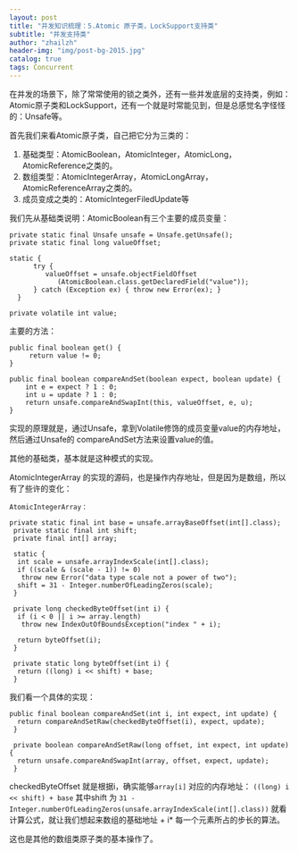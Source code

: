 ```yaml
---
layout: post
title: "并发知识梳理：5.Atomic 原子类，LockSupport支持类"
subtitle: "并发支持类"
author: "zhailzh"  
header-img: "img/post-bg-2015.jpg"  
catalog: true
tags: Concurrent  
---
```


在并发的场景下，除了常常使用的锁之类外，还有一些并发底层的支持类，例如：Atomic原子类和LockSupport，还有一个就是时常能见到，但是总感觉名字怪怪的：Unsafe等。

<!--more-->

首先我们来看Atomic原子类，自己把它分为三类的：
1. 基础类型：AtomicBoolean，AtomicInteger，AtomicLong，AtomicReference之类的。
2. 数组类型：AtomicIntegerArray，AtomicLongArray，AtomicReferenceArray之类的。
3. 成员变成之类的：AtomicIntegerFiledUpdate等 
  
我们先从基础类说明：AtomicBoolean有三个主要的成员变量：
~~~
private static final Unsafe unsafe = Unsafe.getUnsafe();
private static final long valueOffset;

static {
      try {
         valueOffset = unsafe.objectFieldOffset
            (AtomicBoolean.class.getDeclaredField("value"));
      } catch (Exception ex) { throw new Error(ex); }
  }

private volatile int value;

~~~

主要的方法：
~~~
public final boolean get() {
     return value != 0;
}

public final boolean compareAndSet(boolean expect, boolean update) {
    int e = expect ? 1 : 0;
    int u = update ? 1 : 0;
    return unsafe.compareAndSwapInt(this, valueOffset, e, u);
}
~~~

实现的原理就是，通过Unsafe，拿到Volatile修饰的成员变量value的内存地址，然后通过Unsafe的
compareAndSet方法来设置value的值。

其他的基础类，基本就是这种模式的实现。

AtomicIntegerArray 的实现的源码，也是操作内存地址，但是因为是数组，所以有了些许的变化：

~~~
AtomicIntegerArray：

private static final int base = unsafe.arrayBaseOffset(int[].class);
 private static final int shift;
 private final int[] array;

 static {
  int scale = unsafe.arrayIndexScale(int[].class);
  if ((scale & (scale - 1)) != 0)
   throw new Error("data type scale not a power of two");
  shift = 31 - Integer.numberOfLeadingZeros(scale);
 }

 private long checkedByteOffset(int i) {
  if (i < 0 || i >= array.length)
   throw new IndexOutOfBoundsException("index " + i);

  return byteOffset(i);
 }

 private static long byteOffset(int i) {
  return ((long) i << shift) + base;
 }
~~~

我们看一个具体的实现：

~~~
public final boolean compareAndSet(int i, int expect, int update) {
  return compareAndSetRaw(checkedByteOffset(i), expect, update);
 }

 private boolean compareAndSetRaw(long offset, int expect, int update) {
  return unsafe.compareAndSwapInt(array, offset, expect, update);
 }
~~~

checkedByteOffset 就是根据i，确实能够```array[i]``` 对应的内存地址： ```((long) i << shift) + base```
其中shift 为 ``` 31 - Integer.numberOfLeadingZeros(unsafe.arrayIndexScale(int[].class)) ```
就看计算公式，就让我们想起来数组的基础地址 + i* 每一个元素所占的步长的算法。

这也是其他的数组类原子类的基本操作了。

